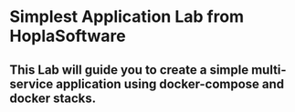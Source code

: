 # Simplest Application Lab from HoplaSoftware

## This Lab will guide you to create a simple multi-service application using docker-compose and docker stacks.


